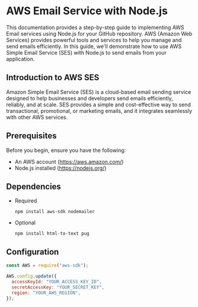 # AWS Email Service with Node.js

This documentation provides a step-by-step guide to implementing AWS Email services using Node.js for your GitHub repository. AWS (Amazon Web Services) provides powerful tools and services to help you manage and send emails efficiently. In this guide, we'll demonstrate how to use AWS Simple Email Service (SES) with Node.js to send emails from your application.

## Introduction to AWS SES

Amazon Simple Email Service (SES) is a cloud-based email sending service designed to help businesses and developers send emails efficiently, reliably, and at scale. SES provides a simple and cost-effective way to send transactional, promotional, or marketing emails, and it integrates seamlessly with other AWS services.

## Prerequisites

Before you begin, ensure you have the following:

- An AWS account (https://aws.amazon.com/)
- Node.js installed (https://nodejs.org/)

## Dependencies

- Required

  `npm install aws-sdk nodemailer`

- Optional

  `npm install html-to-text pug`

## Configuration

```javascript
const AWS = require("aws-sdk");

AWS.config.update({
  accessKeyId: "YOUR_ACCESS_KEY_ID",
  secretAccessKey: "YOUR_SECRET_KEY",
  region: "YOUR_AWS_REGION",
});
```
